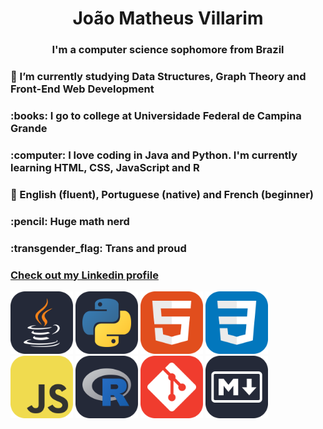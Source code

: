 <div align="center">
<h1 align="center">João Matheus Villarim</h1>
<h3 align="center">I'm a computer science sophomore from Brazil</h3>
</div>

<div align="left">
	<h3> 🔭 I’m currently studying Data Structures, Graph Theory and Front-End Web Development</h3>
	<h3>:books: I go to college at Universidade Federal de Campina Grande</h3>
	<h3>:computer: I love coding in Java and Python. I'm currently learning HTML, CSS, JavaScript and R</h3>
	<h3>💬 English (fluent), Portuguese (native) and French (beginner)</h3>
	<h3>:pencil: Huge math nerd</h3>
	<h3>:transgender_flag: Trans and proud</h3>
	<h3><a href="https://www.linkedin.com/in/joaomatheusvillarim/" target="_blank"> Check out my Linkedin profile</a></h3>
	<img src="/icons/Java-Dark.svg" height="100">
	<img src="/icons/Python-Dark.svg" height="100">
	<img src="/icons/HTML.svg" height="100">
	<img src="/icons/CSS.svg" height="100">
	<img src="/icons/JavaScript.svg" height="100">
	<img src="/icons/R-Dark.svg" height="100">
	<img src="/icons/Git.svg" height="100">
	<img src="/icons/Markdown-Dark.svg" height="100">
</div>
